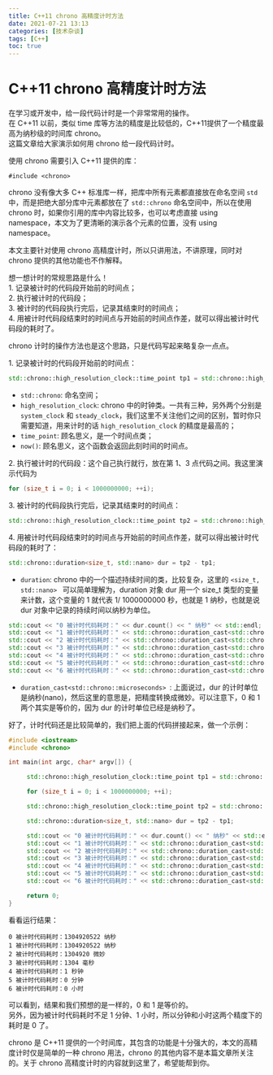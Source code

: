 ```yaml
---
title: C++11 chrono 高精度计时方法
date: 2021-07-21 13:13
categories: [技术杂谈]
tags: [C++]
toc: true
---
```


# C++11 chrono 高精度计时方法



在学习或开发中，给一段代码计时是一个非常常用的操作。  
在 C++11 以前，类似 time 库等方法的精度是比较低的，C++11提供了一个精度最高为纳秒级的时间库 chrono。  
这篇文章给大家演示如何用 chrono 给一段代码计时。

<!--more-->

使用 chrono 需要引入 C++11 提供的库：  

`#include <chrono>`

chrono 没有像大多 C++ 标准库一样，把库中所有元素都直接放在命名空间 `std`  中，而是把绝大部分库中元素都放在了 `std::chrono` 命名空间中，所以在使用 chrono 时，如果你引用的库中内容比较多，也可以考虑直接 using namespace，本文为了更清晰的演示各个元素的位置，没有 using namespace。

本文主要针对使用 chrono 高精度计时，所以只讲用法，不讲原理，同时对 chrono 提供的其他功能也不作解释。



想一想计时的常规思路是什么！  
1\. 记录被计时的代码段开始前的时间点；  
2\. 执行被计时的代码段；  
3\. 被计时的代码段执行完后，记录其结束时的时间点；  
4\. 用被计时代码段结束时的时间点与开始前的时间点作差，就可以得出被计时代码段的耗时了。



chrono 计时的操作方法也是这个思路，只是代码写起来略复杂一点点。

1\. 记录被计时的代码段开始前的时间点：

```cpp
std::chrono::high_resolution_clock::time_point tp1 = std::chrono::high_resolution_clock::now();
```

* `std::chrono`: 命名空间；
* `high_resolution_clock`: chrono 中的时钟类。一共有三种，另外两个分别是 `system_clock` 和 `steady_clock`，我们这里不关注他们之间的区别，暂时你只需要知道，用来计时的话 `high_resolution_clock` 的精度是最高的；
* `time_point`: 顾名思义，是一个时间点类；
* `now()`: 顾名思义，这个函数会返回此刻时间的时间点。

2\. 执行被计时的代码段：这个自己执行就行，放在第 1、3 点代码之间。我这里演示代码为

```cpp
for (size_t i = 0; i < 1000000000; ++i);
```

3\. 被计时的代码段执行完后，记录其结束时的时间点：

```cpp
std::chrono::high_resolution_clock::time_point tp2 = std::chrono::high_resolution_clock::now();
```

4\. 用被计时代码段结束时的时间点与开始前的时间点作差，就可以得出被计时代码段的耗时了：

```cpp
std::chrono::duration<size_t, std::nano> dur = tp2 - tp1;
```

* `duration`: chrono 中的一个描述持续时间的类，比较复杂，这里的 `<size_t, std::nano> ` 可以简单理解为，duration 对象 dur 用一个 size_t 类型的变量来计数，这个变量的 1 就代表 1/ 1000000000 秒，也就是 1 纳秒，也就是说 dur 对象中记录的持续时间以纳秒为单位。

```cpp
std::cout << "0 被计时代码耗时：" << dur.count() << " 纳秒" << std::endl;
std::cout << "1 被计时代码耗时：" << std::chrono::duration_cast<std::chrono::nanoseconds>(dur).count() << " 纳秒" << std::endl;
std::cout << "2 被计时代码耗时：" << std::chrono::duration_cast<std::chrono::microseconds>(dur).count() << " 微妙" << std::endl;
std::cout << "3 被计时代码耗时：" << std::chrono::duration_cast<std::chrono::milliseconds>(dur).count() << " 毫秒" << std::endl;
std::cout << "4 被计时代码耗时：" << std::chrono::duration_cast<std::chrono::seconds>(dur).count() << " 秒钟" << std::endl;
std::cout << "5 被计时代码耗时：" << std::chrono::duration_cast<std::chrono::minutes>(dur).count() << " 分钟" << std::endl;
std::cout << "6 被计时代码耗时：" << std::chrono::duration_cast<std::chrono::hours>(dur).count() << " 小时" << std::endl;
```

* `duration_cast<std::chrono::microseconds>	`: 上面说过，dur 的计时单位是纳秒(nano)，然后这里的意思是，把精度转换成微妙。可以注意下，0 和 1 两个其实是等价的，因为 dur 的计时单位已经是纳秒了。



好了，计时代码还是比较简单的，我们把上面的代码拼接起来，做一个示例：

```cpp
#include <iostream>
#include <chrono>

int main(int argc, char* argv[]) {

     std::chrono::high_resolution_clock::time_point tp1 = std::chrono::high_resolution_clock::now();

     for (size_t i = 0; i < 1000000000; ++i);

     std::chrono::high_resolution_clock::time_point tp2 = std::chrono::high_resolution_clock::now();

     std::chrono::duration<size_t, std::nano> dur = tp2 - tp1;

     std::cout << "0 被计时代码耗时：" << dur.count() << " 纳秒" << std::endl;
     std::cout << "1 被计时代码耗时：" << std::chrono::duration_cast<std::chrono::nanoseconds>(dur).count() << " 纳秒" << std::endl;
     std::cout << "2 被计时代码耗时：" << std::chrono::duration_cast<std::chrono::microseconds>(dur).count() << " 微妙" << std::endl;
     std::cout << "3 被计时代码耗时：" << std::chrono::duration_cast<std::chrono::milliseconds>(dur).count() << " 毫秒" << std::endl;
     std::cout << "4 被计时代码耗时：" << std::chrono::duration_cast<std::chrono::seconds>(dur).count() << " 秒钟" << std::endl;
     std::cout << "5 被计时代码耗时：" << std::chrono::duration_cast<std::chrono::minutes>(dur).count() << " 分钟" << std::endl;
     std::cout << "6 被计时代码耗时：" << std::chrono::duration_cast<std::chrono::hours>(dur).count() << " 小时" << std::endl;

     return 0;
}
```

看看运行结果：  

```
0 被计时代码耗时：1304920522 纳秒
1 被计时代码耗时：1304920522 纳秒
2 被计时代码耗时：1304920 微妙
3 被计时代码耗时：1304 毫秒
4 被计时代码耗时：1 秒钟
5 被计时代码耗时：0 分钟
6 被计时代码耗时：0 小时
```

可以看到，结果和我们预想的是一样的，0 和 1 是等价的。  
另外，因为被计时代码耗时不足 1 分钟、1 小时，所以分钟和小时这两个精度下的耗时是 0 了。

chrono 是 C++11 提供的一个时间库，其包含的功能是十分强大的，本文的高精度计时仅是简单的一种 chrono 用法，chrono 的其他内容不是本篇文章所关注的。关于 chrono 高精度计时的内容就到这里了，希望能帮到你。

